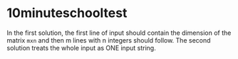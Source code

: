 # 10minuteschooltest
In the first solution, the first line of input should contain the dimension of the matrix `mxn` and then m lines with n integers should follow.
The second solution treats the whole input as ONE input string.
